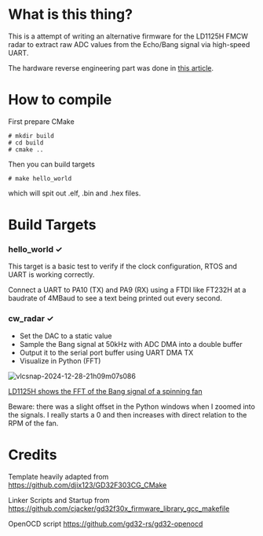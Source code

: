 # What is this thing?

This is a attempt of writing an alternative firmware for the LD1125H FMCW radar to extract raw ADC values from the Echo/Bang signal via high-speed UART. 

The hardware reverse engineering part was done in [this article](https://www.dm5tt.de/2024/12/14/ld1125H-reverse-engineering/).

# How to compile

First prepare CMake

```
# mkdir build
# cd build
# cmake ..
```

Then you can build targets

```
# make hello_world
```

which will spit out .elf, .bin and .hex files.


# Build Targets

### hello_world ✓

This target is a basic test to verify if the clock configuration, RTOS and UART is working correctly.

Connect a UART to PA10 (TX) and PA9 (RX) using a FTDI like FT232H at a baudrate of 4MBaud to see a text being printed out every second.
 
### cw_radar ✓

 - Set the DAC to a static value
 - Sample the Bang signal at 50kHz with ADC DMA into a double buffer
 - Output it to the serial port buffer using  UART DMA TX
 - Visualize in Python (FFT)

![vlcsnap-2024-12-28-21h09m07s086](https://github.com/user-attachments/assets/9ca926fc-e758-4770-bf42-3fb6cb9ba38e)


[LD1125H shows the FFT of the Bang signal of a spinning fan](Docs/LD1125H_CW_Radar_FAN.mp4)

Beware: there was a slight offset in the Python windows when I zoomed into the signals. I really starts a 0 and then increases with direct relation to the RPM of the fan.

# Credits

Template heavily adapted from https://github.com/djix123/GD32F303CG_CMake

Linker Scripts and Startup from https://github.com/cjacker/gd32f30x_firmware_library_gcc_makefile

OpenOCD script https://github.com/gd32-rs/gd32-openocd
